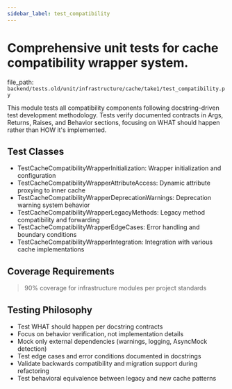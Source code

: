 ```yaml
---
sidebar_label: test_compatibility
---
```


# Comprehensive unit tests for cache compatibility wrapper system.

  file_path: `backend/tests.old/unit/infrastructure/cache/take1/test_compatibility.py`

This module tests all compatibility components following docstring-driven
test development methodology. Tests verify documented contracts in Args, Returns,
Raises, and Behavior sections, focusing on WHAT should happen rather than HOW
it's implemented.

## Test Classes

- TestCacheCompatibilityWrapperInitialization: Wrapper initialization and configuration
- TestCacheCompatibilityWrapperAttributeAccess: Dynamic attribute proxying to inner cache
- TestCacheCompatibilityWrapperDeprecationWarnings: Deprecation warning system behavior
- TestCacheCompatibilityWrapperLegacyMethods: Legacy method compatibility and forwarding
- TestCacheCompatibilityWrapperEdgeCases: Error handling and boundary conditions
- TestCacheCompatibilityWrapperIntegration: Integration with various cache implementations

## Coverage Requirements

>90% coverage for infrastructure modules per project standards

## Testing Philosophy

- Test WHAT should happen per docstring contracts
- Focus on behavior verification, not implementation details
- Mock only external dependencies (warnings, logging, AsyncMock detection)
- Test edge cases and error conditions documented in docstrings
- Validate backwards compatibility and migration support during refactoring
- Test behavioral equivalence between legacy and new cache patterns
